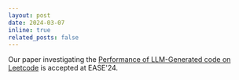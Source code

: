 ```yaml
---
layout: post
date: 2024-03-07
inline: true
related_posts: false
---
```


Our paper investigating the <a href="https://hal.science/hal-04525620"> Performance of LLM-Generated code on Leetcode</a> is accepted at EASE'24.